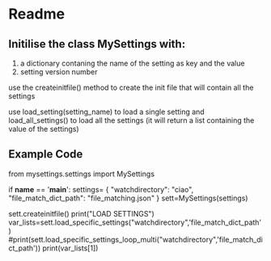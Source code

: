 # Readme
## Initilise the class MySettings with:
 1. a dictionary contaning the name of the setting as key and the value
 2. setting version number

use the createinitfile() method to create the init file that will contain all the settings

use load_setting(setting_name) to load a single setting and load_all_settings() to load all the settings  (it will return a list containing the value of the settings) 



## Example Code

from mysettings.settings import MySettings


if __name__ == '__main__':
   settings= {
  "watchdirectory": "ciao",
  "file_match_dict_path": "file_matching.json"
}
   sett=MySettings(settings)


   sett.createinitfile()
   print("LOAD SETTINGS")
   var_lists=sett.load_specific_settings("watchdirectory",'file_match_dict_path')
   #print(sett.load_specific_settings_loop_multi("watchdirectory",'file_match_dict_path'))
   print(var_lists[1])
